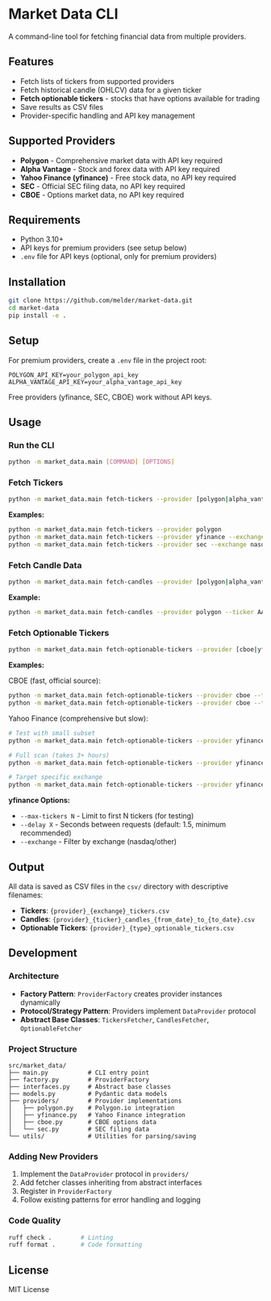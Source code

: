 # Market Data CLI

A command-line tool for fetching financial data from multiple providers.

## Features

- Fetch lists of tickers from supported providers
- Fetch historical candle (OHLCV) data for a given ticker
- **Fetch optionable tickers** - stocks that have options available for trading
- Save results as CSV files
- Provider-specific handling and API key management

## Supported Providers

- **Polygon** - Comprehensive market data with API key required
- **Alpha Vantage** - Stock and forex data with API key required  
- **Yahoo Finance (yfinance)** - Free stock data, no API key required
- **SEC** - Official SEC filing data, no API key required
- **CBOE** - Options market data, no API key required

## Requirements

- Python 3.10+
- API keys for premium providers (see setup below)
- `.env` file for API keys (optional, only for premium providers)

## Installation

```sh
git clone https://github.com/melder/market-data.git
cd market-data
pip install -e .
```

## Setup

For premium providers, create a `.env` file in the project root:

```
POLYGON_API_KEY=your_polygon_api_key
ALPHA_VANTAGE_API_KEY=your_alpha_vantage_api_key
```

Free providers (yfinance, SEC, CBOE) work without API keys.


## Usage

### Run the CLI

```sh
python -m market_data.main [COMMAND] [OPTIONS]
```

### Fetch Tickers

```sh
python -m market_data.main fetch-tickers --provider [polygon|alpha_vantage|yfinance|sec] [--exchange nasdaq]
```

**Examples:**
```sh
python -m market_data.main fetch-tickers --provider polygon
python -m market_data.main fetch-tickers --provider yfinance --exchange nasdaq
python -m market_data.main fetch-tickers --provider sec --exchange nasdaq
```

### Fetch Candle Data

```sh
python -m market_data.main fetch-candles --provider [polygon|alpha_vantage|yfinance] --ticker TICKER --from-date YYYY-MM-DD [--to-date YYYY-MM-DD] [--timespan day|hour|minute] [--multiplier N]
```

**Example:**
```sh
python -m market_data.main fetch-candles --provider polygon --ticker AAPL --from-date 2024-01-01 --to-date 2024-06-01
```

### Fetch Optionable Tickers

```sh
python -m market_data.main fetch-optionable-tickers --provider [cboe|yfinance] [OPTIONS]
```

**Examples:**

CBOE (fast, official source):
```sh
python -m market_data.main fetch-optionable-tickers --provider cboe --type weeklies
python -m market_data.main fetch-optionable-tickers --provider cboe --type all
```

Yahoo Finance (comprehensive but slow):
```sh
# Test with small subset
python -m market_data.main fetch-optionable-tickers --provider yfinance --max-tickers 100 --delay 2.0

# Full scan (takes 3+ hours)
python -m market_data.main fetch-optionable-tickers --provider yfinance --delay 1.5

# Target specific exchange
python -m market_data.main fetch-optionable-tickers --provider yfinance --exchange nasdaq
```

**yfinance Options:**
- `--max-tickers N` - Limit to first N tickers (for testing)
- `--delay X` - Seconds between requests (default: 1.5, minimum recommended)
- `--exchange` - Filter by exchange (nasdaq/other)

## Output

All data is saved as CSV files in the `csv/` directory with descriptive filenames:

- **Tickers**: `{provider}_{exchange}_tickers.csv`
- **Candles**: `{provider}_{ticker}_candles_{from_date}_to_{to_date}.csv`
- **Optionable Tickers**: `{provider}_{type}_optionable_tickers.csv`

## Development

### Architecture
- **Factory Pattern**: `ProviderFactory` creates provider instances dynamically
- **Protocol/Strategy Pattern**: Providers implement `DataProvider` protocol
- **Abstract Base Classes**: `TickersFetcher`, `CandlesFetcher`, `OptionableFetcher`

### Project Structure
```
src/market_data/
├── main.py           # CLI entry point
├── factory.py        # ProviderFactory
├── interfaces.py     # Abstract base classes
├── models.py         # Pydantic data models
├── providers/        # Provider implementations
│   ├── polygon.py    # Polygon.io integration
│   ├── yfinance.py   # Yahoo Finance integration
│   ├── cboe.py       # CBOE options data
│   └── sec.py        # SEC filing data
└── utils/            # Utilities for parsing/saving
```

### Adding New Providers
1. Implement the `DataProvider` protocol in `providers/`
2. Add fetcher classes inheriting from abstract interfaces
3. Register in `ProviderFactory`
4. Follow existing patterns for error handling and logging

### Code Quality
```sh
ruff check .        # Linting
ruff format .       # Code formatting
```

## License

MIT License
